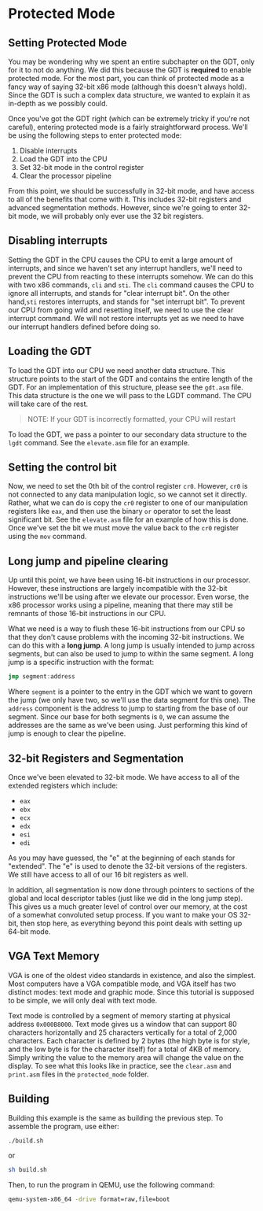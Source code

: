 # Protected Mode

## Setting Protected Mode

You may be wondering why we spent an entire subchapter on the GDT,
only for it to not do anything. We did this because the GDT is
**required** to enable protected mode. For the most part, you can
think of protected mode as a fancy way of saying 32-bit x86 mode
(although this doesn't always hold). Since the GDT is such a complex
data structure, we wanted to explain it as in-depth as we possibly
could.

Once you've got the GDT right (which can be extremely tricky if
you're not careful), entering protected mode is a fairly straightforward
process. We'll be using the following steps to enter protected mode:

1. Disable interrupts
2. Load the GDT into the CPU
3. Set 32-bit mode in the control register
4. Clear the processor pipeline

From this point, we should be successfully in 32-bit mode, and have
access to all of the benefits that come with it. This includes 32-bit
registers and advanced segmentation methods. However, since we're going
to enter 32-bit mode, we will probably only ever use the 32 bit registers.

## Disabling interrupts

Setting the GDT in the CPU causes the CPU to emit a large amount of interrupts,
and since we haven't set any interrupt handlers, we'll need to prevent the CPU
from reacting to these interrupts somehow. We can do this with two x86 commands,
`cli` and `sti`. The `cli` command causes the CPU to ignore all interrupts, and
stands for "clear interrupt bit". On the other hand,`sti` restores interrupts,
and stands for "set interrupt bit". To prevent our CPU from going wild and
resetting itself, we need to use the clear interrupt command. We will not restore
interrupts yet as we need to have our interrupt handlers defined before doing so.

## Loading the GDT

To load the GDT into our CPU we need another data structure. This structure points
to the start of the GDT and contains the entire length of the GDT. For an
implementation of this structure, please see the `gdt.asm` file. This data
structure is the one we will pass to the LGDT command. The CPU will take care of
the rest.

> NOTE: If your GDT is incorrectly formatted, your CPU will restart

To load the GDT, we pass a pointer to our secondary data structure to the `lgdt`
command. See the `elevate.asm` file for an example.

## Setting the control bit

Now, we need to set the 0th bit of the control register `cr0`. However, `cr0`
is not connected to any data manipulation logic, so we cannot set it directly.
Rather, what we can do is copy the `cr0` register to one of our manipulation
registers like `eax`, and then use the binary `or` operator to set the least
significant bit. See the `elevate.asm` file for an example of how this is
done. Once we've set the bit we must move the value back to the `cr0` register
using the `mov` command.

## Long jump and pipeline clearing

Up until this point, we have been using 16-bit instructions in our processor.
However, these instructions are largely incompatible with the 32-bit instructions
we'll be using after we elevate our processor. Even worse, the x86 processor works
using a pipeline, meaning that there may still be remnants of those 16-bit
instructions in our CPU.

What we need is a way to flush these 16-bit instructions from our CPU so that
they don't cause problems with the incoming 32-bit instructions. We can do this
with a **long jump**. A long jump is usually intended to jump across segments,
but can also be used to jump to within the same segment. A long jump is a specific
instruction with the format:

```asm
jmp segment:address
```

Where `segment` is a pointer to the entry in the GDT which we want to govern the
jump (we only have two, so we'll use the data segment for this one). The
`address` component is the address to jump to starting from the base of our
segment. Since our base for both segments is `0`, we can assume the addresses
are the same as we've been using. Just performing this kind of jump is enough
to clear the pipeline.

## 32-bit Registers and Segmentation

Once we've been elevated to 32-bit mode. We have access to all of the extended
registers which include:

* `eax`
* `ebx`
* `ecx`
* `edx`
* `esi`
* `edi`

As you may have guessed, the "e" at the beginning of each stands for "extended".
The "e" is used to denote the 32-bit versions of the registers. We still have
access to all of our 16 bit registers as well.

In addition, all segmentation is now done through pointers to sections of the
global and local descriptor tables (just like we did in the long jump step).
This gives us a much greater level of control over our memory, at the cost of
a somewhat convoluted setup process. If you want to make your OS 32-bit, then
stop here, as everything beyond this point deals with setting up 64-bit mode.

## VGA Text Memory

VGA is one of the oldest video standards in existence, and also the simplest. Most
computers have a VGA compatible mode, and VGA itself has two distinct modes: text
mode and graphic mode. Since this tutorial is supposed to be simple, we will only
deal with text mode.

Text mode is controlled by a segment of memory starting at physical address
`0x000B8000`. Text mode gives us a window that can support 80 characters horizontally
and 25 characters vertically for a total of 2,000 characters. Each character is defined
by 2 bytes (the high byte is for style, and the low byte is for the character itself)
for a total of 4KB of memory. Simply writing the value to the memory area will change
the value on the display. To see what this looks like in practice, see the `clear.asm`
and `print.asm` files in the `protected_mode` folder.

## Building

Building this example is the same as building the previous step. To
assemble the program, use either:

```sh
./build.sh
```

or

```sh
sh build.sh
```

Then, to run the program in QEMU, use the following command:

```sh
qemu-system-x86_64 -drive format=raw,file=boot
```
